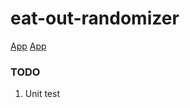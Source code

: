 # eat-out-randomizer

[App](https://eat-out-randomizer.firebaseapp.com "Go and randomize here")
[App](https://eat-out-randomizer.firebaseapp.com)

### TODO

1. Unit test